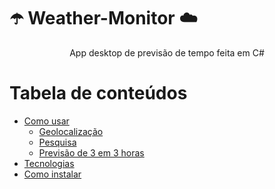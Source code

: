 # ☂️ Weather-Monitor ☁️
<p align="center" class="#sobre">App desktop de previsão de tempo feita em C#</p>

Tabela de conteúdos
=================
<!--ts-->
   * [Como usar](#como-usar)
      * [Geolocalização](#geolocation)
      * [Pesquisa](#search)
      * [Previsão de 3 em 3 horas](#forecast)
   * [Tecnologias](#tecnologias)
   * [Como instalar](#install)
<!--te-->
